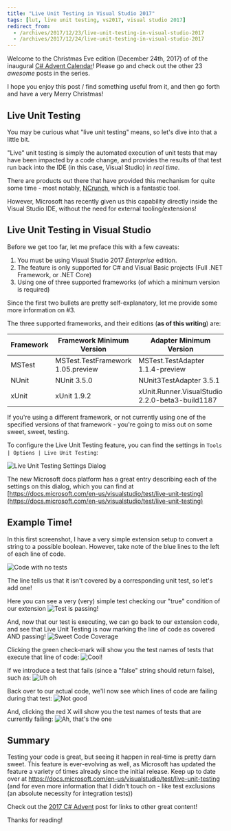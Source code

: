```yaml
---
title: "Live Unit Testing in Visual Studio 2017"
tags: [lut, live unit testing, vs2017, visual studio 2017]
redirect_from:
  - /archives/2017/12/23/live-unit-testing-in-visual-studio-2017
  - /archives/2017/12/24/live-unit-testing-in-visual-studio-2017
---
```


Welcome to the Christmas Eve edition (December 24th, 2017) of of the inaugural [C# Advent Calendar](https://crosscuttingconcerns.com/The-First-C-Advent-Calendar)!  Please go and check out the other 23 *awesome* posts in the series.

I hope you enjoy this post / find something useful from it, and then go forth and have a very Merry Christmas!

## Live Unit Testing
You may be curious what "live unit testing" means, so let's dive into that a little bit.

"Live" unit testing is simply the automated execution of unit tests that may have been impacted by a code change, and provides the results of that test run
back into the IDE (in this case, Visual Studio) in *real time*.

There are products out there that have provided this mechanism for quite some time - most notably, [NCrunch](http://www.ncrunch.net/), which is a fantastic tool.

However, Microsoft has recently given us this capability directly inside the Visual Studio IDE, without the need for external tooling/extensions!

## Live Unit Testing in Visual Studio
Before we get too far, let me preface this with a few caveats:

1. You must be using Visual Studio 2017 *Enterprise* edition.
2. The feature is only supported for C# and Visual Basic projects (Full .NET Framework, or .NET Core)
3. Using one of three supported frameworks (of which a minimum version is required)

Since the first two bullets are pretty self-explanatory, let me provide some more information on #3.

The three supported frameworks, and their editions (**as of this writing**) are:

|Framework|Framework Minimum Version        |Adapter Minimum Version                        |
|---------|---------------------------------|-----------------------------------------------|
|MSTest   |MSTest.TestFramework 1.05.preview|MSTest.TestAdapter 1.1.4-preview               |
|NUnit    |NUnit 3.5.0                      |NUnit3TestAdapter 3.5.1                        |
|xUnit    |xUnit 1.9.2                      |xUnit.Runner.VisualStudio 2.2.0-beta3-build1187|

If you're using a different framework, or not currently using one of the specified versions of that framework - you're going to miss out on some sweet, sweet, testing.

To configure the Live Unit Testing feature, you can find the settings in `Tools | Options | Live Unit Testing`:

![Live Unit Testing Settings Dialog](lut-configuration.png)

The new Microsoft docs platform has a great entry describing each of the settings on this dialog, which you can find at [https://docs.microsoft.com/en-us/visualstudio/test/live-unit-testing](https://docs.microsoft.com/en-us/visualstudio/test/live-unit-testing)  

## Example Time!

In this first screenshot, I have a very simple extension setup to convert a string to a possible boolean.  However, take note of the blue lines to the left of each line of code.

![Code with no tests](code-with-no-tests.png)

The line tells us that it isn't covered by a corresponding unit test, so let's add one!

Here you can see a very (very) simple test checking our "true" condition of our extension
![Test is passing!](passing-test.png)

And, now that our test is executing, we can go back to our extension code, and see that Live Unit Testing is now marking the line of code as covered AND passing!
![Sweet Code Coverage](lut-shows-passing.png)

Clicking the green check-mark will show you the test names of tests that execute that line of code:
![Cool!](hover-to-show-passing-details.png)

If we introduce a test that fails (since a "false" string should return false), such as:
![Uh oh](failing-test.png)

Back over to our actual code, we'll now see which lines of code are failing during that test:
![Not good](lut-shows-failing.png)

And, clicking the red X will show you the test names of tests that are currently failing:
![Ah, that's the one](hover-to-show-failing-details.png)

## Summary
Testing your code is great, but seeing it happen in real-time is pretty darn sweet.  This feature is ever-evolving as well, as Microsoft has updated the feature a variety of times already since the initial release.  Keep up to date over at https://docs.microsoft.com/en-us/visualstudio/test/live-unit-testing (and for even more information that I didn't touch on - like test exclusions (an absolute necessity for integration tests))

Check out the [2017 C# Advent](https://crosscuttingconcerns.com/The-First-C-Advent-Calendar) post for links to other great content!

Thanks for reading!